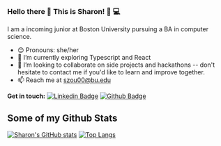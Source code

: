 ### Hello there 👋 This is Sharon! :woman: :computer:

I am a incoming junior at Boston University pursuing a BA in computer science. 

- :blush: Pronouns: she/her
- 🌱 I’m currently exploring Typescript and React
- 👯 I’m looking to collaborate on side projects and hackathons -- don't hesitate to contact me if you'd like to learn and improve together. 
- 📫 Reach me at szou00@bu.edu

**Get in touch:**
[![Linkedin Badge](https://img.shields.io/badge/-sharonzou1-0072b1?style=flat&logo=Linkedin&logoColor=white&link=https://www.linkedin.com/in/sharonzou1/)](https://www.linkedin.com/in/sharonzou1/) [![Github Badge](https://img.shields.io/badge/-szou00-grey?style=flat&logo=github&logoColor=white&link=https://github.com/szou00/)](https://github.com/szou00) 

## Some of my Github Stats
[![Sharon's GitHub stats](https://github-readme-stats.vercel.app/api?username=szou00)](https://github.com/szou00/github-readme-stats)
[![Top Langs](https://github-readme-stats.vercel.app/api/top-langs/?username=szou00&langs_count=8&layout=compact)](https://github.com/szou00/github-readme-stats)

<!--
**szou00/szou00** is a ✨ _special_ ✨ repository because its `README.md` (this file) appears on your GitHub profile.

Here are some ideas to get you started:

- 🔭 I’m currently working on ...
- 🌱 I’m currently learning ...
- 👯 I’m looking to collaborate on ...
- 🤔 I’m looking for help with ...
- 💬 Ask me about ...
- 📫 How to reach me: ...
- 😄 Pronouns: ...
- ⚡ Fun fact: ...
-->
